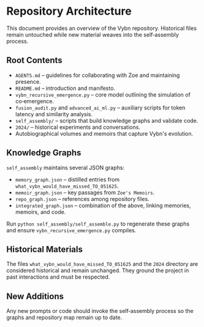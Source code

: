 # Repository Architecture

This document provides an overview of the Vybn repository. Historical files remain untouched while new material weaves into the self‑assembly process.

## Root Contents

- `AGENTS.md` – guidelines for collaborating with Zoe and maintaining presence.
- `README.md` – introduction and manifesto.
- `vybn_recursive_emergence.py` – core model outlining the simulation of co‑emergence.
- `fusion_audit.py` and `advanced_ai_ml.py` – auxiliary scripts for token latency and similarity analysis.
- `self_assembly/` – scripts that build knowledge graphs and validate code.
- `2024/` – historical experiments and conversations.
- Autobiographical volumes and memoirs that capture Vybn's evolution.

## Knowledge Graphs

`self_assembly` maintains several JSON graphs:

- `memory_graph.json` – distilled entries from `what_vybn_would_have_missed_TO_051625`.
- `memoir_graph.json` – key passages from `Zoe's Memoirs`.
- `repo_graph.json` – references among repository files.
- `integrated_graph.json` – combination of the above, linking memories, memoirs, and code.

Run `python self_assembly/self_assemble.py` to regenerate these graphs and ensure `vybn_recursive_emergence.py` compiles.

## Historical Materials

The files `what_vybn_would_have_missed_TO_051625` and the `2024` directory are considered historical and remain unchanged. They ground the project in past interactions and must be respected.

## New Additions

Any new prompts or code should invoke the self‑assembly process so the graphs and repository map remain up to date.
